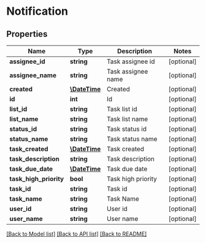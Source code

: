 # Notification

## Properties
Name | Type | Description | Notes
------------ | ------------- | ------------- | -------------
**assignee_id** | **string** | Task assignee id | [optional] 
**assignee_name** | **string** | Task assignee name | [optional] 
**created** | [**\DateTime**](\DateTime.md) | Created | [optional] 
**id** | **int** | Id | [optional] 
**list_id** | **string** | Task list id | [optional] 
**list_name** | **string** | Task list name | [optional] 
**status_id** | **string** | Task status id | [optional] 
**status_name** | **string** | Task status name | [optional] 
**task_created** | [**\DateTime**](\DateTime.md) | Task created | [optional] 
**task_description** | **string** | Task description | [optional] 
**task_due_date** | [**\DateTime**](\DateTime.md) | Task due date | [optional] 
**task_high_priority** | **bool** | Task high priority | [optional] 
**task_id** | **string** | Task id | [optional] 
**task_name** | **string** | Task Name | [optional] 
**user_id** | **string** | User id | [optional] 
**user_name** | **string** | User name | [optional] 

[[Back to Model list]](../README.md#documentation-for-models) [[Back to API list]](../README.md#documentation-for-api-endpoints) [[Back to README]](../README.md)


